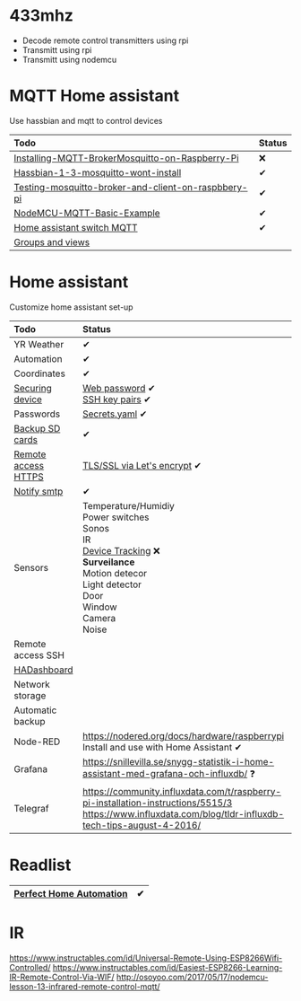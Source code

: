 # 433mhz

 * Decode remote control transmitters using rpi
 * Transmitt using rpi
 * Transmitt using nodemcu

# MQTT Home assistant

Use hassbian and mqtt to control devices

| Todo | Status |
| :--- | :--- | 
| [Installing-MQTT-BrokerMosquitto-on-Raspberry-Pi](https://www.instructables.com/id/Installing-MQTT-BrokerMosquitto-on-Raspberry-Pi/) | &#10060; | 
| [Hassbian-1-3-mosquitto-wont-install](https://community.home-assistant.io/t/hassbian-1-3-mosquitto-wont-install/27922/6) | &#10004; |
| [Testing-mosquitto-broker-and-client-on-raspbbery-pi](https://randomnerdtutorials.com/testing-mosquitto-broker-and-client-on-raspbbery-pi/) | &#10004; |
| [NodeMCU-MQTT-Basic-Example](https://www.instructables.com/id/NodeMCU-MQTT-Basic-Example/) | &#10004; |
| [Home assistant switch MQTT](https://www.home-assistant.io/components/switch.mqtt/) | &#10004; |
| [Groups and views](https://community.home-assistant.io/t/groups-and-views/10720/4) | | 

# Home assistant

Customize home assistant set-up

| Todo | Status |
| :--- | :--- |
| YR Weather | &#10004; |
| Automation | &#10004; |
| Coordinates | &#10004; |
| [Securing device](https://www.home-assistant.io/docs/configuration/securing/) | [Web password](https://www.home-assistant.io/docs/configuration/basic/) &#10004; <br> [SSH key pairs](https://dvpizone.wordpress.com/2014/03/02/how-to-connect-to-your-raspberry-pi-using-ssh-key-pairs/) &#10004; |
| Passwords | [Secrets.yaml](https://www.home-assistant.io/docs/configuration/secrets/) &#10004;
| [Backup SD cards](https://thepihut.com/blogs/raspberry-pi-tutorials/17789160-backing-up-and-restoring-your-raspberry-pis-sd-card) | &#10004; |
| [Remote access HTTPS](https://www.home-assistant.io/docs/configuration/remote/) |  [TLS/SSL via Let's encrypt](https://www.home-assistant.io/docs/ecosystem/certificates/lets_encrypt/) &#10004;|
| [Notify smtp](https://www.home-assistant.io/components/notify.smtp/) | &#10004; |
| Sensors | Temperature/Humidiy <br> Power switches <br> Sonos <br> IR <br> [Device Tracking](https://www.home-assistant.io/components/device_tracker/) &#10060; <br> <b>Surveilance</b> <br> Motion detecor <br> Light detector <br> Door <br> Window <br> Camera <br> Noise |
| Remote access SSH | |
| [HADashboard](http://appdaemon.readthedocs.io/en/stable/INSTALL.html) | |
| Network storage |  |
| Automatic backup |  |
| Node-RED | https://nodered.org/docs/hardware/raspberrypi <br> Install and use with Home Assistant &#10004; |
| Grafana | https://snillevilla.se/snygg-statistik-i-home-assistant-med-grafana-och-influxdb/  &#10067; |
| Telegraf | https://community.influxdata.com/t/raspberry-pi-installation-instructions/5515/3 <br> https://www.influxdata.com/blog/tldr-influxdb-tech-tips-august-4-2016/|

# Readlist
| [Perfect Home Automation](https://www.home-assistant.io/blog/2016/01/19/perfect-home-automation/) | &#10004; |
| :--- | --- |

# IR

https://www.instructables.com/id/Universal-Remote-Using-ESP8266Wifi-Controlled/
https://www.instructables.com/id/Easiest-ESP8266-Learning-IR-Remote-Control-Via-WIF/
http://osoyoo.com/2017/05/17/nodemcu-lesson-13-infrared-remote-control-mqtt/
